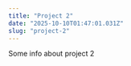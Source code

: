```yaml
---
title: "Project 2"
date: "2025-10-10T01:47:01.031Z"
slug: "project-2"
---
```



Some info about project 2

